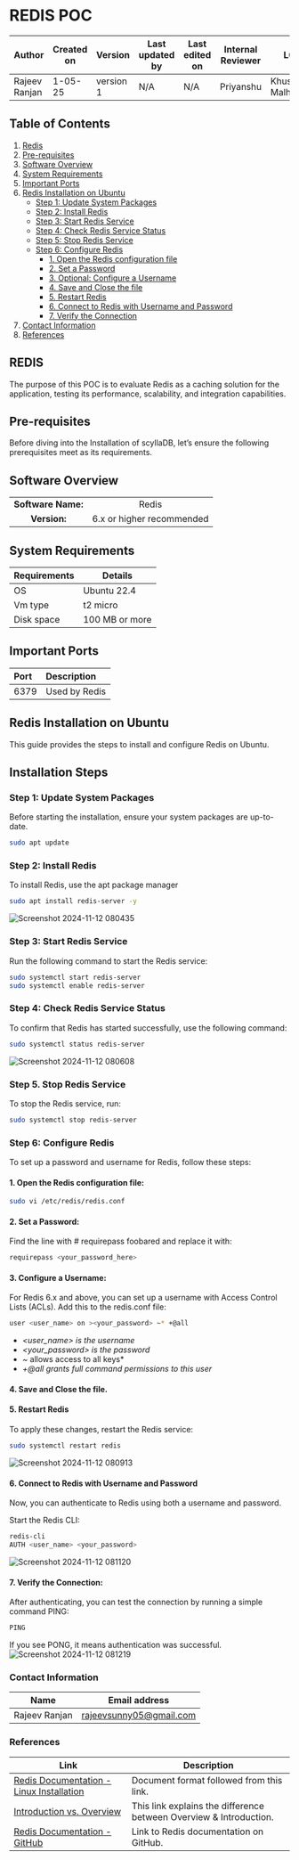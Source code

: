 # REDIS POC

| Author          | Created on | Version   | Last updated by | Last edited on | Internal Reviewer | L0     | L1      | L2     |
|-----------------|------------|-----------|------------------|----------------|--------------------|--------|---------|--------|
| Rajeev Ranjan | 1-05-25   | version 1 | N/A              | N/A            | Priyanshu          | Khushi Malhotra | Mukul Joshi| Piyush Upadhyay|

## Table of Contents

1. [Redis](#redis)  
2. [Pre-requisites](#pre-requisites)  
3. [Software Overview](#software-overview)  
4. [System Requirements](#system-requirements)  
5. [Important Ports](#important-ports)  
6. [Redis Installation on Ubuntu](#redis-installation-on-ubuntu)  
    - [Step 1: Update System Packages](#step-1-update-system-packages)  
    - [Step 2: Install Redis](#step-2-install-redis)  
    - [Step 3: Start Redis Service](#step-3-start-redis-service)  
    - [Step 4: Check Redis Service Status](#step-4-check-redis-service-status)  
    - [Step 5: Stop Redis Service](#step-5-stop-redis-service)  
    - [Step 6: Configure Redis](#step-6-configure-redis)  
        - [1. Open the Redis configuration file](#1-open-the-redis-configuration-file)  
        - [2. Set a Password](#2-set-a-password)  
        - [3. Optional: Configure a Username](#3-configure-a-username) 
        - [4. Save and Close the file](#4-save-and-close-the-file) 
        - [5. Restart Redis](#5-restart-redis)  
        - [6. Connect to Redis with Username and Password](#6-connect-to-redis-with-username-and-password)  
        - [7. Verify the Connection](#7-verify-the-connection)  
7. [Contact Information](#contact-information)  
8. [References](#references)

## REDIS

The purpose of this POC is to evaluate Redis as a caching solution for the application, testing its performance, scalability, and integration capabilities.



## Pre-requisites

Before diving into the Installation of scyllaDB, let’s ensure the following prerequisites meet as its requirements.

## Software Overview
|                  |         |
|:----------------:|:-------:|
| **Software Name:**| Redis|
|**Version:**| 6.x or higher recommended|

## System Requirements
| **Requirements** | **Details** |
|---------|---------|
| OS |  Ubuntu 22.4 |
| Vm type | t2 micro |
| Disk space | 100 MB or more |

## Important Ports

| Port | Description      |
| :--- | :--------------- |
| 6379 | Used by Redis |

## Redis Installation on Ubuntu

This guide provides the steps to install and configure Redis on Ubuntu.



## Installation Steps

### Step 1: Update System Packages

Before starting the installation, ensure your system packages are up-to-date.

``` bash
sudo apt update
```
### Step 2: Install Redis

To install Redis, use the apt package manager

``` bash
sudo apt install redis-server -y
```
![Screenshot 2024-11-12 080435](https://github.com/user-attachments/assets/711e4bfe-df01-443e-97d8-2a9b52678f6f)

### Step 3: Start Redis Service
Run the following command to start the Redis service:

``` bash
sudo systemctl start redis-server
sudo systemctl enable redis-server
```
### Step 4: Check Redis Service Status
To confirm that Redis has started successfully, use the following command:

``` bash
sudo systemctl status redis-server
```
![Screenshot 2024-11-12 080608](https://github.com/user-attachments/assets/44b35826-c133-466b-a9c4-d7837b35012e)

### Step 5. Stop Redis Service
To stop the Redis service, run:

``` bash
sudo systemctl stop redis-server
```
### Step 6: Configure Redis
To set up a password and username for Redis, follow these steps:
#### 1. Open the Redis configuration file:

``` bash
sudo vi /etc/redis/redis.conf
```
#### 2. Set a Password:
Find the line with # requirepass foobared and replace it with:

``` bash
requirepass <your_password_here>
```

#### 3. Configure a Username: 
For Redis 6.x and above, you can set up a username with Access Control Lists (ACLs). Add this to the redis.conf file:

``` bash
user <user_name> on ><your_password> ~* +@all
```
- *<user_name> is the username* 
- *<your_password> is the password*
- *~* allows access to all keys*
- *+@all grants full command permissions to this user*

#### 4. Save and Close the file.

#### 5. Restart Redis
To apply these changes, restart the Redis service:

``` bash
sudo systemctl restart redis
```
![Screenshot 2024-11-12 080913](https://github.com/user-attachments/assets/6b42f8fb-36c4-4074-8df8-3f99b2806581)

#### 6. Connect to Redis with Username and Password
Now, you can authenticate to Redis using both a username and password.

Start the Redis CLI:

``` bash
redis-cli
AUTH <user_name> <your_password>
```
![Screenshot 2024-11-12 081120](https://github.com/user-attachments/assets/384944e8-bbba-488b-ab4a-c583fe6c33f9)


#### 7. Verify the Connection: 
After authenticating, you can test the connection by running a simple command PING:

``` bash
PING
```
If you see PONG, it means authentication was successful.
![Screenshot 2024-11-12 081219](https://github.com/user-attachments/assets/ffffcdcd-7f95-4f15-b7e0-ea175aa57b72)


### Contact Information

| Name         | Email address          |
|--------------|------------------------|
| Rajeev Ranjan          |     rajeevsunny05@gmail.com |

 
### References

| Link                                                                                                           | Description                                               |
|---------------------------------------------------------------------------------------------------------------|-----------------------------------------------------------|
| [Redis Documentation - Linux Installation](https://redis.io/docs/latest/operate/oss_and_stack/install/install-redis/) | Document format followed from this link.                 |
| [Introduction vs. Overview](https://backendless.com/redis-what-it-is-what-it-does-and-why-you-should-care/) | This link explains the difference between Overview & Introduction. |
| [Redis Documentation - GitHub](https://github.com/avengers-p11/Documentation/tree/main/OT%20MS%20Understanding/Redis/Redis%20Documentation) | Link to Redis documentation on GitHub.           
